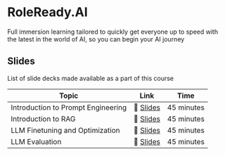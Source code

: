# RoleReady.AI
Full immersion learning tailored to quickly get everyone up to speed with the latest in the world of AI, so you can begin your AI journey 


## Slides

List of slide decks made available as a part of this course

| Topic                                        | Link                                                                                                                         | Time      |  
|----------------------------------------------|------------------------------------------------------------------------------------------------------------------------------|-----------|
| Introduction to Prompt Engineering| 📜 [ Slides ]( slides/2_prompt_engineering_slides.pdf )                      | 45 minutes| 
| Introduction to RAG | 📜 [ Slides ]( slides/2_RAG_slides.pdf )                      | 45 minutes| 
| LLM Finetuning and Optimization | 📜 [ Slides ]( slides/3_LLM_Post_Training.pdf )                      | 45 minutes|  
| LLM Evaluation | 📜 [ Slides ]( slides/6_LLM_Evaluation.pdf )                      | 45 minutes|   
